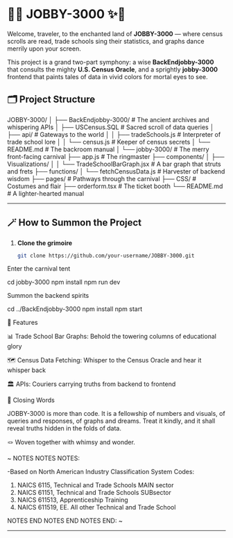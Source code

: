 # 🎩✨ JOBBY-3000 ✨🎩

Welcome, traveler, to the enchanted land of **JOBBY-3000** — where census scrolls are read, trade schools sing their statistics, and graphs dance merrily upon your screen.  

This project is a grand two-part symphony: a wise **BackEndjobby-3000** that consults the mighty **U.S. Census Oracle**, and a sprightly **jobby-3000** frontend that paints tales of data in vivid colors for mortal eyes to see.  

## 🗂 Project Structure

JOBBY-3000/
│
├── BackEndjobby-3000/ # The ancient archives and whispering APIs
│ ├── USCensus.SQL # Sacred scroll of data queries
│ ├── api/ # Gateways to the world
│ │ ├── tradeSchools.js # Interpreter of trade school lore
│ │ └── census.js # Keeper of census secrets
│ └── README.md # The backroom manual
│
└── jobby-3000/ # The merry front-facing carnival
├── app.js # The ringmaster
├── components/
│ ├── Visualizations/
│ │ └── TradeSchoolBarGraph.jsx # A bar graph that struts and frets
├── functions/
│ └── fetchCensusData.js # Harvester of backend wisdom
├── pages/ # Pathways through the carnival
├── CSS/ # Costumes and flair
├── orderform.tsx # The ticket booth
└── README.md # A lighter-hearted manual


---

## 🪄 How to Summon the Project

1. **Clone the grimoire**  
   ```bash
   git clone https://github.com/your-username/JOBBY-3000.git


Enter the carnival tent

cd jobby-3000
npm install
npm run dev


Summon the backend spirits

cd ../BackEndjobby-3000
npm install
npm start

🎠 Features

📊 Trade School Bar Graphs: Behold the towering columns of educational glory

🗺 Census Data Fetching: Whisper to the Census Oracle and hear it whisper back

🏛 APIs: Couriers carrying truths from backend to frontend

🌌 Closing Words

JOBBY-3000 is more than code. It is a fellowship of numbers and visuals, of queries and responses, of graphs and dreams. Treat it kindly, and it shall reveal truths hidden in the folds of data.

🪢 Woven together with whimsy and wonder.

~
NOTES NOTES NOTES:

-Based on North American Industry Classification System Codes:
1. NAICS 6115, Technical and Trade Schools MAIN sector
2. NAICS 61151, Technical and Trade Schools SUBsector
3. NAICS 611513, Apprenticeship Training
4. NAICS 611519, EE. All other Technical and Trade School

NOTES END NOTES END NOTES END:
~

---
